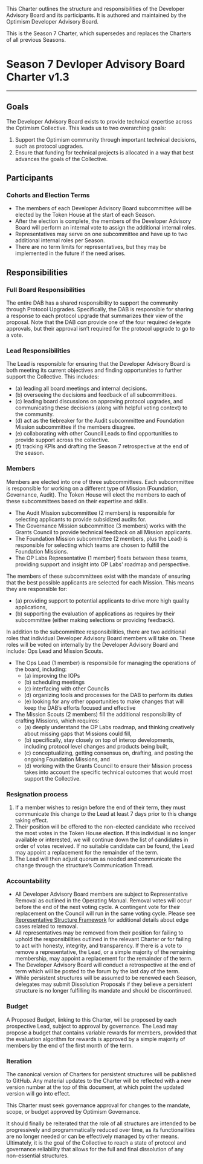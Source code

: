 This Charter outlines the structure and responsibilities of the Developer Advisory Board and its participants. It is authored and maintained by the Optimism Developer Advisory Board.

This is the Season 7 Charter, which supersedes and replaces the Charters of all previous Seasons.

# Season 7 Devloper Advisory Board Charter v1.3

---

## Goals

The Developer Advisory Board exists to provide technical expertise across the Optimism Collective. This leads us to two overarching goals:

1. Support the Optimism community through important technical decisions, such as protocol upgrades.
2. Ensure that funding for technical projects is allocated in a way that best advances the goals of the Collective.

## Participants

### Cohorts and Election Terms

- The members of each Developer Advisory Board subcommittee will be elected by the Token House at the start of each Season.
- After the election is complete, the members of the Developer Advisory Board will perform an internal vote to assign the additional internal roles.
- Representatives may serve on one subcommittee and have up to two additional internal roles per Season.
- There are no term limits for representatives, but they may be implemented in the future if the need arises.

## Responsibilities

### Full Board Responsibilities

The entire DAB has a shared responsibility to support the community through Protocol Upgrades. Specifically, the DAB is responsible for sharing a response to each protocol upgrade that summarizes their view of the proposal. Note that the DAB _can_ provide one of the four required delegate approvals, but their approval isn’t required for the protocol upgrade to go to a vote.

### Lead Responsibilities

The Lead is responsible for ensuring that the Developer Advisory Board is both meeting its current objectives and finding opportunities to further support the Collective. This includes:
- (a) leading all board meetings and internal decisions.
- (b) overseeing the decisions and feedback of all subcommittees.
- (c) leading board discussions on approving protocol upgrades, and communicating these decisions (along with helpful voting context) to the community.
- (d) act as the tiebreaker for the Audit subcommittee and Foundation Mission subcommittee if the members disagree.
- (e) collaborating with other Council Leads to find opportunities to provide support across the collective.
- (f) tracking KPIs and drafting the Season 7 retrospective at the end of the season.

### Members

Members are elected into one of three subcommittees. Each subcommittee is responsible for working on a different type of Mission (Foundation, Governance, Audit). The Token House will elect the members to each of these subcommittees based on their expertise and skills.

- The Audit Mission subcommittee (2 members) is responsible for selecting applicants to provide subsidized audits for.
- The Governance Mission subcommittee (3 members) works with the Grants Council to provide technical feedback on all Mission applicants.
- The Foundation Mission subcommittee (2 members, plus the Lead) is responsible for selecting which teams are chosen to fulfill the Foundation Missions.
- The OP Labs Representative (1 member) floats between these teams, providing support and insight into OP Labs' roadmap and perspective.

The members of these subcommittees exist with the mandate of ensuring that the best possible applicants are selected for each Mission. This means they are responsible for:
- (a) providing support to potential applicants to drive more high quality applications,
- (b) supporting the evaluation of applications as requires by their subcommittee (either making selections or providing feedback).

In addition to the subcommittee responsibilities, there are two additional roles that individual Developer Advisory Board members will take on. These roles will be voted on internally by the Developer Advisory Board and include: Ops Lead and Mission Scouts.

- The Ops Lead (1 member) is responsibile for managing the operations of the board, including:
    - (a) improving the IOPs
    - (b) scheduling meetings
    - (c) interfacing with other Councils
    - (d) organizing tools and processes for the DAB to perform its duties
    - (e) looking for any other opportunities to make changes that will keep the DAB’s efforts focused and effective
- The Mission Scouts (2 members) fill the additional responsibility of crafting Missions, which requires:
    - (a) deeply understand the OP Labs roadmap, and thinking creatively about missing gaps that Missions could fill,
    - (b) specifically, stay closely on top of interop developments, including protocol level changes and products being built,
    - (c) conceptualizing, getting consensus on, drafting, and posting the ongoing Foundation Missions, and
    - (d) working with the Grants Council to ensure their Mission process takes into account the specific technical outcomes that would most support the Collective.

### Resignation process

1. If a member wishes to resign before the end of their term, they must communicate this change to the Lead at least 7 days prior to this change taking effect.
2. Their position will be offered to the non-elected candidate who received the most votes in the Token House election. If this individual is no longer available or interested, we will continue down the list of candidates in order of votes received. If no suitable candidate can be found, the Lead may appoint a replacement for the remainder of the term.
3. The Lead will then adjust quorum as needed and communicate the change through the structure’s Communication Thread.

### Accountability

- All Developer Advisory Board members are subject to Representative Removal as outlined in the Operating Manual. Removal votes will occur before the end of the next voting cycle. A contingent vote for their replacement on the Council will run in the same voting cycle. Please see [Representative Structure Framework](https://gov.optimism.io/t/collective-representative-structure-framework/5884) for additional details about edge cases related to removal.
- All representatives may be removed from their position for failing to uphold the responsibilities outlined in the relevant Charter or for failing to act with honesty, integrity, and transparency. If there is a vote to remove a representative, the Lead, or a simple majority of the remaining membership, may appoint a replacement for the remainder of the term.
- The Developer Advisory Board will conduct a retrospective at the end of term which will be posted to the forum by the last day of the term.
- While persistent structures will be assumed to be renewed each Season, delegates may submit Dissolution Proposals if they believe a persistent structure is no longer fulfilling its mandate and should be discontinued.

### Budget

A Proposed Budget, linking to this Charter, will be proposed by each prospective Lead, subject to approval by governance. The Lead may propose a budget that contains variable rewards for members, provided that the evaluation algorithm for rewards is approved by a simple majority of members by the end of the first month of the term.

### Iteration

The canonical version of Charters for persistent structures will be published to GitHub. Any material updates to the Charter will be reflected with a new version number at the top of this document, at which point the updated version will go into effect.

This Charter must seek governance approval for changes to the mandate, scope, or budget approved by Optimism Governance.

It should finally be reiterated that the role of all structures are intended to be progressively and programmatically reduced over time, as its functionalities are no longer needed or can be effectively managed by other means. Ultimately, it is the goal of the Collective to reach a state of protocol and governance reliability that allows for the full and final dissolution of any non-essential structures.
